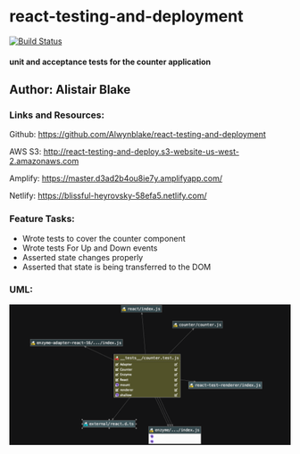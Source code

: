 # react-testing-and-deployment
[![Build Status](https://www.travis-ci.com/Alwynblake/react-testing-and-deployment.svg?branch=master)](https://www.travis-ci.com/Alwynblake/react-testing-and-deployment)

#### unit and acceptance tests for the counter application

## Author: Alistair Blake

### Links and Resources:
Github:  https://github.com/Alwynblake/react-testing-and-deployment

AWS S3:  http://react-testing-and-deploy.s3-website-us-west-2.amazonaws.com

Amplify:  https://master.d3ad2b4ou8ie7y.amplifyapp.com/

Netlify: https://blissful-heyrovsky-58efa5.netlify.com/


### Feature Tasks:
* Wrote tests to cover the counter component
* Wrote tests For Up and Down events
* Asserted state changes properly
* Asserted that state is being transferred to the DOM

### UML:
![](assets/UML.jpg)